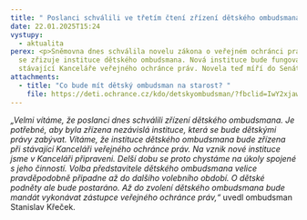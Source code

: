 ```yaml
---
title: " Poslanci schválili ve třetím čtení zřízení dětského ombudsmana"
date: 22.01.2025T15:24
vystupy:
  - aktualita
perex: <p>Sněmovna dnes schválila novelu zákona o veřejném ochránci práv, kterou
  se zřizuje instituce dětského ombudsmana. Nová instituce bude fungovat v rámci
  stávající Kanceláře veřejného ochránce práv. Novela teď míří do Senátu.</p>
attachments:
  - title: "Co bude mít dětský ombudsman na starost? "
    file: https://deti.ochrance.cz/kdo/detskyombudsman/?fbclid=IwY2xjawH93rVleHRuA2FlbQIxMAABHU6OPNs3fcAc0vRxNNPZNIMIqordtCmmrNDQAs6kNUDLSDfwC4vjSboWfQ_aem_V_U4Ba4mxCOOq5yXWtRd2Q
---
```

<p><i>„Velmi vítáme, že poslanci dnes schválili zřízení dětského ombudsmana. Je potřebné, aby byla zřízena nezávislá instituce, která se bude dětskými právy zabývat. Vítáme, že instituce dětského ombudsmana bude zřízena při stávající Kanceláři veřejného ochránce práv. Na vznik nové instituce jsme v&nbsp;Kanceláři připraveni. Delší dobu se proto chystáme na úkoly spojené s jeho činností. Volba představitele dětského ombudsmana velice pravděpodobně připadne až do dalšího volebního období. O dětské podněty ale bude postaráno. Až do zvolení dětského ombudsmana bude mandát vykonávat zástupce veřejného ochránce práv,“&nbsp;</i>uvedl ombudsman Stanislav Křeček.</p><p>&nbsp;</p>
